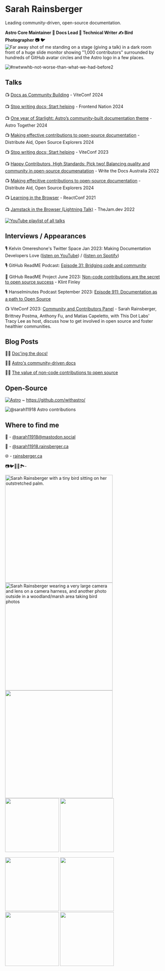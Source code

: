 # Sarah Rainsberger
Leading community-driven, open-source documentation.

<strong>Astro Core Maintainer 🚀 Docs Lead 📑 Technical Writer ✍️ Bird Photographer 📷 🐦</strong>
![Far away shot of me standing on a stage (giving a talk) in a dark room front of a huge slide monitor showing "1,000 contributors" surrounded by hundreds of GitHub avatar circles and the Astro logo in a few places.
](https://github.com/user-attachments/assets/616b950b-778c-4cad-acc4-58e9e767ce98)

![#nwtwwhb-not-worse-than-what-we-had-before2](https://github.com/sarah11918/sarah11918/assets/5098874/011ba91f-1fca-4127-9acf-5762ebbfe640)

## Talks

📺 [Docs as Community Building](https://www.youtube.com/watch?v=MK4s-P3kqyA) - ViteConf 2024

📺 [Stop writing docs; Start helping](https://www.youtube.com/watch?v=TvWxf13eDwY&list=PLowBAHWxr_2DgiS5maPN2wg96dmKho_yC&index=2) - Frontend Nation 2024

📺 [One year of Starlight: Astro’s community-built documentation theme](https://www.youtube.com/watch?v=j8K-ESJF814&list=PLowBAHWxr_2DgiS5maPN2wg96dmKho_yC&index=4) - Astro Together 2024

📺 [Making effective contributions to open-source documentation](https://www.youtube.com/watch?v=abw7-BfApMk) - Distribute Aid, Open Source Explorers 2024

📺 [Stop writing docs; Start helping](https://www.youtube.com/watch?v=jcpkVJr-rUw&list=PLqGQbXn_GDmkOsHI7-Wrbv1GgAA4tJZhg&index=26) - ViteConf 2023

📺 [Happy Contributors, High Standards: Pick two! Balancing quality and community in open-source documenatation](https://www.youtube.com/watch?v=emgFALmCyrY&list=PLZAeFn6dfHpktOcWn5mQNOx5gYo6O7TR6&index=6) - Write the Docs Australia 2022

📺 [Making effecitive contributions to open-source documentation](https://www.youtube.com/watch?v=abw7-BfApMk) - Distribute Aid, Open Source Explorers 2024

📺 [Learning in the Browser](https://www.youtube.com/watch?v=5X-WEQflCL0&list=PLNG_1j3cPCaZZ7etkzWA7JfdmKWT0pMsa&index=9) - ReactConf 2021

📺 [Jamstack in the Browser (Lightning Talk)](https://www.youtube.com/watch?v=tmKlWSIJbuo) - TheJam.dev 2022

[![YouTube playlist of all talks](https://img.shields.io/badge/playlist_of_all_talks-YouTube-FF0000?style=for-the-badge&logo=youtube&logoColor=white)](https://youtube.com/playlist?list=PLowBAHWxr_2DgiS5maPN2wg96dmKho_yC&si=_ckXtTot6ApGcoMk)

## Interviews / Appearances

🎙️ Kelvin Omereshone's Twitter Space Jan 2023: Making Documentation Developers Love ([listen on YouTube](https://www.youtube.com/watch?v=YW4IfoJM30g)) / ([listen on Spotify](https://open.spotify.com/episode/5QYkgKtsneWhUAebPahIRJ?si=bfTpykAZRLWVBE3wvQiuzQ))

🎙️ GitHub ReadME Podcast: [Episode 31: Bridging code and community](https://github.com/readme/podcast/code-and-community)

📰 GitHub ReadME Project June 2023: [Non-code contributions are the secret to open source success](https://github.com/readme/featured/open-source-non-code-contributions) - Klint Finley

🎙️ Hanselminutes Podcast September 2023: [Episode 911: Documentation as a path to Open Source](https://www.hanselminutes.com/911/documentation-as-a-path-to-open-source-with-sarah-rainsberger)

📺 ViteConf 2023: [Community and Contributors Panel](https://www.youtube.com/watch?v=rqB7hy5lcmc&list=PLqGQbXn_GDmkOsHI7-Wrbv1GgAA4tJZhg&index=29) - Sarah Rainsberger, Brittney Postma, Anthony Fu, and Matias Capeletto, with This Dot Labs' Tracy Lee as host, discuss how to get involved in open source and foster healthier communities.

## Blog Posts

👩‍💻 [Doc'ing the docs!](https://www.rainsberger.ca/posts/documenting-the-docs/)

👩‍💻 [Astro's community-driven docs](https://www.rainsberger.ca/posts/community-driven-astro-docs/)

👩‍💻 [The value of non-code contributions to open source](https://www.rainsberger.ca/posts/non-code-contributions/)


## Open-Source

[![Astro](https://img.shields.io/badge/Astro-333333.svg?logo=astro&logoColor=white)](https://astro.build/) ~ https://github.com/withastro/

<img src="https://astro.badg.es/v1/contributor/sarah11918.svg" alt="@sarah11918 Astro contributions" ></a>

## Where to find me

🦣 - [@sarah11918@mastodon.social](https://mastodon.social/@sarah11918)

🦋 - [@sarah11918.rainsberger.ca](https://bsky.app/profile/sarah11918.rainsberger.ca)

🌐 - [rainsberger.ca](https://rainsberger.ca)

📷🐦🌳🌲🏞️- 

<img src="https://user-images.githubusercontent.com/5098874/142215203-284acb33-90cd-4d31-80d6-352085be1d57.jpg" width="350" alt="Sarah Rainsberger with a tiny bird sitting on her outstretched palm."><img src="https://github.com/sarah11918/sarah11918/assets/5098874/1f9f1372-6cd9-4049-a5d6-e231d1abe20d" width="350" alt="Sarah Rainsberger wearing a very large camera and lens on a camera harness, and another photo outside in a woodland/marsh area taking bird photos">
<img src="https://github.com/user-attachments/assets/beec4691-b90c-4b7e-be2c-2f5eb4c521ee" width="350" alt="">
<img src="https://github.com/user-attachments/assets/625906ee-e3c2-45eb-a1cd-5b153f2ec35f" width="175" alt="">
<img src="https://github.com/user-attachments/assets/e1e88624-8af6-49c1-b956-039e34cc9321" width="175" alt="">

<img src="https://github.com/user-attachments/assets/e83e2034-775e-4019-b163-d05daa36571c" width="175" alt="">
<img src="https://github.com/user-attachments/assets/52fc7628-c548-433b-8f6c-e659c11d0774" width="175" alt="">
<img src="https://github.com/user-attachments/assets/2740b72c-6803-4771-9d01-f0fa86a46621" width="175" alt="">
<img src="https://github.com/user-attachments/assets/fa066b9d-b4b3-4e89-94ec-18a0d4409dee" width="175" alt="">
